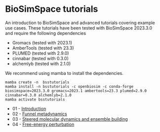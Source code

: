 # BioSimSpace tutorials

An introduction to BioSimSpace and advanced tutorials covering example use cases.
These tutorials have been tested with BioSimSpace 2023.3.0 and require the following dependencies

* Gromacs (tested with 2023.1)
* AmberTools (tested with 23.3) 
* PLUMED (tested with 2.9.0)
* cinnabar (tested with 0.3.0)
* alchemlyb (tested with 2.1.0)

We recommend using mamba to install the dependencies. 

```
mamba create -n  bsstutorials
mamba install -n bsstutorials -c openbiosim -c conda-forge biosimspace=2023.3.0 gromacs=2023.1 ambertools=23.3 plumed=2.9.0 cinnabar=0.3.0 alchemlyb=2.1.0
mamba activate bsstutorials
```

* 01 - [Introduction](01_introduction)
* 02 - [Funnel metadynamics](02_funnel_metad)
* 03 - [Steered molecular dynamics and ensemble building](03_steered_md)
* 04 - [Free-energy perturbation](04_fep)
